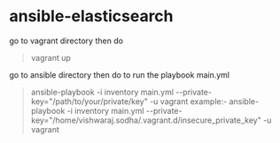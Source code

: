 # ansible-elasticsearch

go to vagrant directory then do
> vagrant up

go to ansible directory then do to run the playbook main.yml
> ansible-playbook -i inventory main.yml --private-key="/path/to/your/private/key" -u vagrant
example:- ansible-playbook -i inventory main.yml --private-key="/home/vishwaraj.sodha/.vagrant.d/insecure_private_key" -u vagrant
